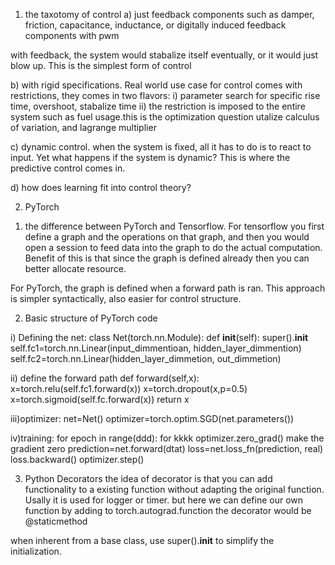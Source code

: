 1. the taxotomy of control
a) just feedback components such as damper, friction, capacitance, inductance, or digitally induced feedback components with pwm

with feedback, the system would stabalize itself eventually, or it would just blow up. This is the simplest form of control

b) with rigid specifications. Real world use case for control comes with restrictions, they comes in two flavors:
 i) parameter search for specific rise time, overshoot, stabalize time
 ii) the restriction is imposed to the entire system such as fuel usage.this is the optimization question utalize calculus of variation, and lagrange multiplier

c) dynamic control. when the system is fixed, all it has to do is to react to input. Yet what happens if the system is dynamic? This is where the predictive control comes in.

d) how does learning fit into control theory?

2. PyTorch
1) the difference between PyTorch and Tensorflow. For tensorflow you first define a graph and the operations on that graph, and then you would open a session to feed data into the graph to do the actual computation. Benefit of this is that since the graph is defined already then you can better allocate resource.

For PyTorch, the graph is defined when a forward path is ran. This approach is simpler syntactically, also easier for control structure.

2) Basic structure of PyTorch code

i) Defining the net:
class Net(torch.nn.Module):
    def __init__(self):
        super().__init__
        self.fc1=torch.nn.Linear(input_dimmentioan, hidden_layer_dimmention)
        self.fc2=torch.nn.Linear(hidden_layer_dimmetion, out_dimmetion)

ii) define the forward path
     def forward(self,x):
         x=torch.relu(self.fc1.forward(x))
         x=torch.dropout(x,p=0.5)
         x=torch.sigmoid(self.fc.forward(x))
         return x

iii)optimizer:
net=Net()
optimizer=torch.optim.SGD(net.parameters())

iv)training:
for epoch in range(ddd):
    for kkkk 
    optimizer.zero_grad() make the gradient zero
    prediction=net.forward(dtat)
    loss=net.loss_fn(prediction, real)
    loss.backward()
    optimizer.step()

3. Python Decorators
the idea of decorator is that you can add functionality to a existing function without adapting the original function. Usally it is used for logger or timer. but here we can define our own function by adding to torch.autograd.function the decorator would be @staticmethod

when inherent from a base class, use super().__init__ to simplify the initialization.



